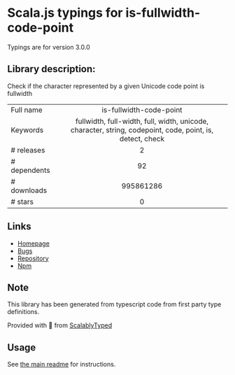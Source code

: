 
# Scala.js typings for is-fullwidth-code-point

Typings are for version 3.0.0

## Library description:
Check if the character represented by a given Unicode code point is fullwidth

|                    |                 |
| ------------------ | :-------------: |
| Full name          | is-fullwidth-code-point |
| Keywords           | fullwidth, full-width, full, width, unicode, character, string, codepoint, code, point, is, detect, check |
| # releases         | 2 |
| # dependents       | 92 |
| # downloads        | 995861286 |
| # stars            | 0 |

## Links
- [Homepage](https://github.com/sindresorhus/is-fullwidth-code-point#readme)
- [Bugs](https://github.com/sindresorhus/is-fullwidth-code-point/issues)
- [Repository](https://github.com/sindresorhus/is-fullwidth-code-point)
- [Npm](https://www.npmjs.com/package/is-fullwidth-code-point)
    


## Note
This library has been generated from typescript code from first party type definitions.

Provided with :purple_heart: from [ScalablyTyped](https://github.com/oyvindberg/ScalablyTyped)

## Usage
See [the main readme](../../readme.md) for instructions.


